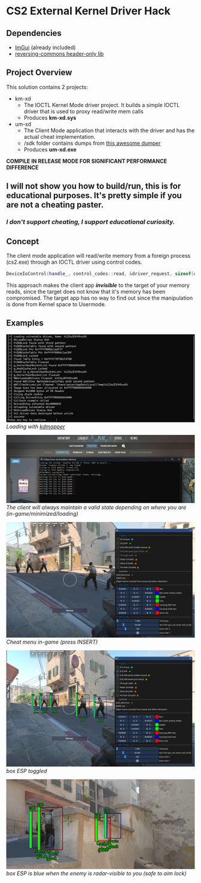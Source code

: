 # CS2 External Kernel Driver Hack

## Dependencies

- [ImGui](https://github.com/ocornut/imgui) (already included)
- [reversing-commons header-only lib](https://github.com/stdNullPtr/reversing-commons)

## Project Overview

This solution contains 2 projects:

- km-xd
    - The IOCTL Kernel Mode driver project. It builds a simple IOCTL driver that is used to proxy read/write mem calls
    - Produces **km-xd.sys**
- um-xd
    - The Client Mode application that interacts with the driver and has the actual cheat implementation.
    - /sdk folder contains dumps from [this awesome dumper](https://github.com/a2x/cs2-dumper)
    - Produces **um-xd.exe**

**COMPILE IN RELEASE MODE FOR SIGNIFICANT PERFORMANCE DIFFERENCE**

<h2>I will not show you how to build/run, this is for educational purposes. It's pretty simple if you are not a cheating
paster.</h2>
<h3><i>I don't support cheating, I support educational curiosity.</i></h3>

## Concept

The client mode application will read/write memory from a foreign process (cs2.exe) through an IOCTL driver
using control codes.

```cpp
DeviceIoControl(handle_, control_codes::read, &driver_request, sizeof(driver_request), &driver_request, sizeof(driver_request), nullptr, nullptr);
```

This approach makes the client app _**invisible**_ to the target of your memory reads, since the target
does not know that it's memory has been compromised. The target app has no way to find out since the manipulation is
done from Kernel space to Usermode.

## Examples

![kdmapper](/github/img/kd-mapper.png)
<br>
*Loading with [kdmapper](https://github.com/TheCruZ/kdmapper)*

![wait-join-game.png](/github/img/wait-join-game.png)
<br>
*The client will always maintain a valid state depending on where you are (in-game/minimized/loading)*

![menu.png](/github/img/menu.png)
<br>
*Cheat menu in-game (press INSERT)*

![menu-toggled.png](/github/img/menu-toggled.png)
<br>
*box ESP toggled*

![toggled.png](/github/img/toggled.png)
<br>
*box ESP is blue when the enemy is radar-visible to you (safe to aim lock)*